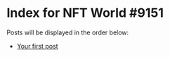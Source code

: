# Index for NFT World #9151
Posts will be displayed in the order below:

- [Your first post](./001-first.md)

